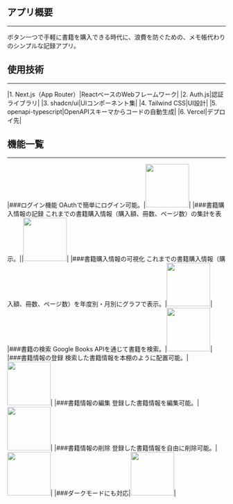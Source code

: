 ## アプリ概要
---
ボタン一つで手軽に書籍を購入できる時代に、浪費を防ぐための、メモ帳代わりのシンプルな記録アプリ。

## 使用技術
---
|1. Next.js（App Router）|ReactベースのWebフレームワーク|
|2. Auth.js|認証ライブラリ|
|3. shadcn/ui|UIコンポーネント集|
|4. Tailwind CSS|UI設計|
|5. openapi-typescript|OpenAPIスキーマからコードの自動生成|
|6. Vercel|デプロイ先|

## 機能一覧
---
|###ログイン機能  OAuthで簡単にログイン可能。|<img src="仮" width="100">|
|###書籍購入情報の記録  これまでの書籍購入情報（購入額、冊数、ページ数）の集計を表示。||<img src="仮" width="100">|
|###書籍購入情報の可視化  これまでの書籍購入情報（購入額、冊数、ページ数）を年度別・月別にグラフで表示。|<img src="仮" width="100">|
|###書籍の検索  Google Books APIを通じて書籍を検索。|<img src="仮" width="100">|
|###書籍情報の登録  検索した書籍情報を本棚のように配置可能。|<img src="仮" width="100">|
|###書籍情報の編集  登録した書籍情報を編集可能。|<img src="仮" width="100">|
|###書籍情報の削除  登録した書籍情報を自由に削除可能。|<img src="仮" width="100">|
|###ダークモードにも対応|<img src="仮" width="100">|
